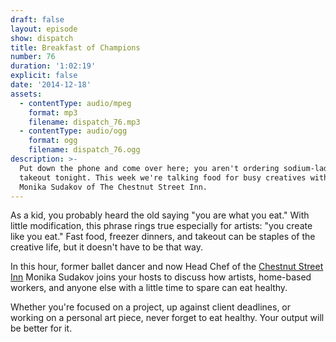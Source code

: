 ```yaml
---
draft: false
layout: episode
show: dispatch
title: Breakfast of Champions
number: 76
duration: '1:02:19'
explicit: false
date: '2014-12-18'
assets:
  - contentType: audio/mpeg
    format: mp3
    filename: dispatch_76.mp3
  - contentType: audio/ogg
    format: ogg
    filename: dispatch_76.ogg
description: >-
  Put down the phone and come over here; you aren't ordering sodium-laden
  takeout tonight. This week we're talking food for busy creatives with Chef
  Monika Sudakov of The Chestnut Street Inn.
---
```

As a kid, you probably heard the old saying "you are what you eat." With little modification, this phrase rings true especially for artists: "you create like you eat." Fast food, freezer dinners, and takeout can be staples of the creative life, but it doesn't have to be that way.

In this hour, former ballet dancer and now Head Chef of the [Chestnut Street Inn](http://chestnut-inn.com) Monika Sudakov joins your hosts to discuss how artists, home-based workers, and anyone else with a little time to spare can eat healthy.

Whether you're focused on a project, up against client deadlines, or working on a personal art piece, never forget to eat healthy. Your output will be better for it.